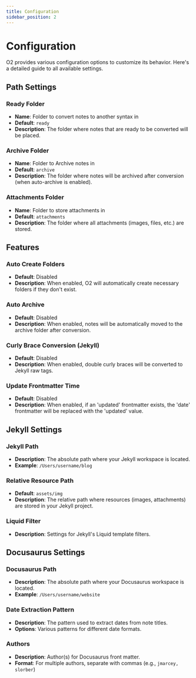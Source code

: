 ```yaml
---
title: Configuration
sidebar_position: 2
---
```


# Configuration

O2 provides various configuration options to customize its behavior. Here's a detailed guide to all available settings.

## Path Settings

### Ready Folder
- **Name**: Folder to convert notes to another syntax in
- **Default**: `ready`
- **Description**: The folder where notes that are ready to be converted will be placed.

### Archive Folder
- **Name**: Folder to Archive notes in
- **Default**: `archive`
- **Description**: The folder where notes will be archived after conversion (when auto-archive is enabled).

### Attachments Folder
- **Name**: Folder to store attachments in
- **Default**: `attachments`
- **Description**: The folder where all attachments (images, files, etc.) are stored.

## Features

### Auto Create Folders
- **Default**: Disabled
- **Description**: When enabled, O2 will automatically create necessary folders if they don't exist.

### Auto Archive
- **Default**: Disabled
- **Description**: When enabled, notes will be automatically moved to the archive folder after conversion.

### Curly Brace Conversion (Jekyll)
- **Default**: Disabled
- **Description**: When enabled, double curly braces will be converted to Jekyll raw tags.

### Update Frontmatter Time
- **Default**: Disabled
- **Description**: When enabled, if an 'updated' frontmatter exists, the 'date' frontmatter will be replaced with the 'updated' value.

## Jekyll Settings

### Jekyll Path
- **Description**: The absolute path where your Jekyll workspace is located.
- **Example**: `/Users/username/blog`

### Relative Resource Path
- **Default**: `assets/img`
- **Description**: The relative path where resources (images, attachments) are stored in your Jekyll project.

### Liquid Filter
- **Description**: Settings for Jekyll's Liquid template filters.

## Docusaurus Settings

### Docusaurus Path
- **Description**: The absolute path where your Docusaurus workspace is located.
- **Example**: `/Users/username/website`

### Date Extraction Pattern
- **Description**: The pattern used to extract dates from note titles.
- **Options**: Various patterns for different date formats.

### Authors
- **Description**: Author(s) for Docusaurus front matter.
- **Format**: For multiple authors, separate with commas (e.g., `jmarcey, slorber`)
